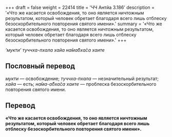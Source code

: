 +++
draft = false
weight = 22414
title = 'ЧЧ Антйа 3.186'
description = '«Что же касается освобождения, то оно является ничтожным результатом, который человек обретает благодаря всего лишь отблеску безоскорбительного повторения святого имени».'
summary = '«Что же касается освобождения, то оно является ничтожным результатом, который человек обретает благодаря всего лишь отблеску безоскорбительного повторения святого имени».'
+++

_‘мукти’ туччха-пхала хайа на̄ма̄бха̄са хаите_

## Пословный перевод

_мукти_ — освобождение; _туччха_\-_пхала_ — незначительный результат; _хайа_ — есть; _на̄ма_\-_а̄бха̄са_ _хаите_ — проблеска безоскорбительного повторения святого имени.

## Перевод

**«Что же касается освобождения, то оно является ничтожным результатом, который человек обретает благодаря всего лишь отблеску безоскорбительного повторения святого имени».**
